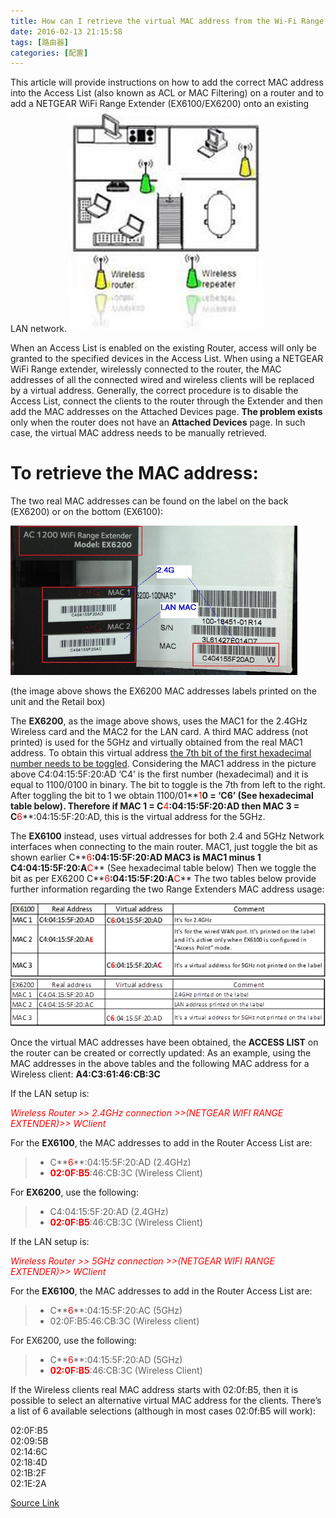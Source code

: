 ```yaml
---
title: How can I retrieve the virtual MAC address from the Wi-Fi Range Extender to setup an Access List?
date: 2016-02-13 21:15:58
tags: [路由器]
categories: [配置]
---
```

This article will provide instructions on how to add the correct MAC address into the Access List (also known as ACL or MAC Filtering) on a router and to add a NETGEAR WiFi Range Extender (EX6100/EX6200) onto an existing LAN network.
![Image](https://raw.githubusercontent.com/tianjyan/tianjyan.github.io/master/images/2016-02-13-VirtualMAC_01.png)

When an Access List is enabled on the existing Router, access will only be granted to the specified devices in the Access List. When using a NETGEAR WiFi Range extender, wirelessly connected to the router, the MAC addresses of all the connected wired and wireless clients will be replaced by a virtual address.
Generally, the correct procedure is to disable the Access List, connect the clients to the router through the Extender and then add the MAC addresses on the Attached Devices page.
**The problem exists** only when the router does not have an **Attached Devices** page. In such case, the virtual MAC address needs to be manually retrieved.

# To retrieve the MAC address:

The two real MAC addresses can be found on the label on the back (EX6200) or on the bottom (EX6100):

![Image](https://raw.githubusercontent.com/tianjyan/tianjyan.github.io/master/images/2016-02-13-VirtualMAC_02.png)

(the image above shows the EX6200 MAC addresses labels printed on the unit and the Retail box)

The **EX6200**, as the image above shows, uses the MAC1 for the 2.4GHz Wireless card and the MAC2 for the LAN card. A third MAC address (not printed) is used for the 5GHz and virtually obtained from the real MAC1 address.
To obtain this virtual address <u>the 7th bit of the first hexadecimal number needs to be toggled</u>. 
Considering the MAC1 address in the picture above C4:04:15:5F:20:AD
 ‘C4’ is the first number (hexadecimal) and it is equal to 1100/0100 in binary. The bit to toggle is the 7th from left to the right. After toggling the bit to 1 we obtain 1100/01**<font color="red">1</font>**0 =  ‘C6’ (See hexadecimal table below).
Therefore if MAC 1 = C**<font color="red">4</font>**:04:15:5F:20:AD then MAC 3 = C**<font color="red">6</font>**:04:15:5F:20:AD, this is the virtual address for the 5GHz.

The **EX6100** instead, uses virtual addresses for both 2.4 and 5GHz Network interfaces when connecting to the main router.
MAC1, just toggle the bit as shown earlier C**<font color="red">6</font>**:04:15:5F:20:AD
MAC3 is MAC1 minus 1  C4:04:15:5F:20:A**<font color="red">C</font>** (See hexadecimal table below)
Then we toggle the bit as per EX6200  C**<font color="red">6</font>**:04:15:5F:20:A**<font color="red">C</font>**
The two tables below provide further information regarding the two Range Extenders MAC address usage:

![Image](https://raw.githubusercontent.com/tianjyan/tianjyan.github.io/master/images/2016-02-13-VirtualMAC_03.png)  
![Image](https://raw.githubusercontent.com/tianjyan/tianjyan.github.io/master/images/2016-02-13-VirtualMAC_04.png)

Once the virtual MAC addresses have been obtained, the **ACCESS LIST** on the router can be created or correctly updated:
As an example, using the MAC addresses in the above tables and the following MAC address for a Wireless client: **A4:C3:61:46:CB:3C**

If the LAN setup is:

_<font color="red">Wireless Router >> 2.4GHz connection >>(NETGEAR WIFI RANGE EXTENDER)>> WClient</font>_

For the **EX6100**, the MAC addresses to add in the Router Access List are:

>* C**<font color="red">6</font>**:04:15:5F:20:AD (2.4GHz)  
>* **<font color="red">02:0F:B5</font>**:46:CB:3C (Wireless Client)  

For **EX6200**, use the following:  

>* C4:04:15:5F:20:AD (2.4GHz)  
>* **<font color="red">02:0F:B5</font>**:46:CB:3C (Wireless Client)
 
If the LAN setup is:

_<font color="red">Wireless Router >> 5GHz connection >>(NETGEAR WIFI RANGE EXTENDER)>> WClient</font>_
 
For the **EX6100**, the MAC addresses to add in the Router Access List are:

>* C**<font color="red">6</font>**:04:15:5F:20:AC (5GHz)  
>* 02:0F:B5:46:CB:3C (Wireless client)

For EX6200, use the following:

>* C**<font color="red">6</font>**:04:15:5F:20:AD (5GHz)
>* **<font color="red">02:0F:B5</font>**:46:CB:3C (Wireless Client)
 
If the Wireless clients real MAC address starts with 02:0f:B5, then it is possible to select an alternative virtual MAC address for the clients.  There’s  a list of 6 available selections (although in most cases 02:0f:B5 will work):

02:0F:B5  
02:09:5B  
02:14:6C  
02:18:4D  
02:1B:2F  
02:1E:2A  

[Source Link](http://kb.netgear.com/app/answers/detail/a_id/24806/~/how-can-i-retrieve-the-virtual-mac-address-from-the-wifi-range-extender-to)